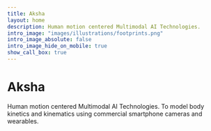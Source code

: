 ```yaml
---
title: Aksha
layout: home
description: Human motion centered Multimodal AI Technologies.
intro_image: "images/illustrations/footprints.png"
intro_image_absolute: false
intro_image_hide_on_mobile: true
show_call_box: true
---
```


# Aksha

Human motion centered Multimodal AI Technologies. To model body kinetics and kinematics using commercial smartphone cameras and wearables.